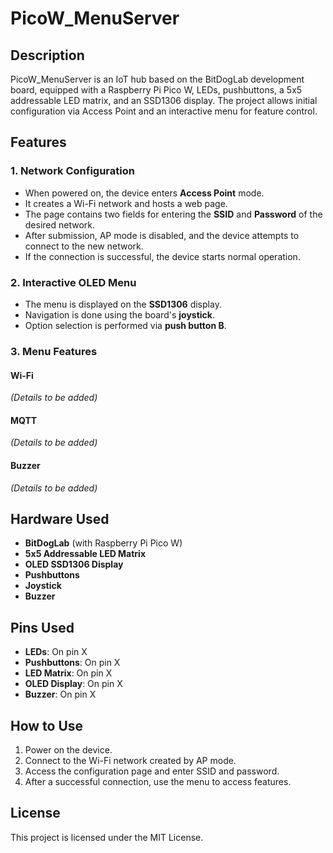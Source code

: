 # PicoW_MenuServer

## Description
PicoW_MenuServer is an IoT hub based on the BitDogLab development board, equipped with a Raspberry Pi Pico W, LEDs, pushbuttons, a 5x5 addressable LED matrix, and an SSD1306 display. The project allows initial configuration via Access Point and an interactive menu for feature control.

## Features
### 1. Network Configuration
- When powered on, the device enters **Access Point** mode.
- It creates a Wi-Fi network and hosts a web page.
- The page contains two fields for entering the **SSID** and **Password** of the desired network.
- After submission, AP mode is disabled, and the device attempts to connect to the new network.
- If the connection is successful, the device starts normal operation.

### 2. Interactive OLED Menu
- The menu is displayed on the **SSD1306** display.
- Navigation is done using the board's **joystick**.
- Option selection is performed via **push button B**.

### 3. Menu Features
#### Wi-Fi
*(Details to be added)*

#### MQTT
*(Details to be added)*

#### Buzzer
*(Details to be added)*

## Hardware Used
- **BitDogLab** (with Raspberry Pi Pico W)
- **5x5 Addressable LED Matrix**
- **OLED SSD1306 Display**
- **Pushbuttons**
- **Joystick**
- **Buzzer**

## Pins Used
- **LEDs**: On pin X
- **Pushbuttons**: On pin X
- **LED Matrix**: On pin X
- **OLED Display**: On pin X
- **Buzzer**: On pin X

## How to Use
1. Power on the device.
2. Connect to the Wi-Fi network created by AP mode.
3. Access the configuration page and enter SSID and password.
4. After a successful connection, use the menu to access features.

## License
This project is licensed under the MIT License.
